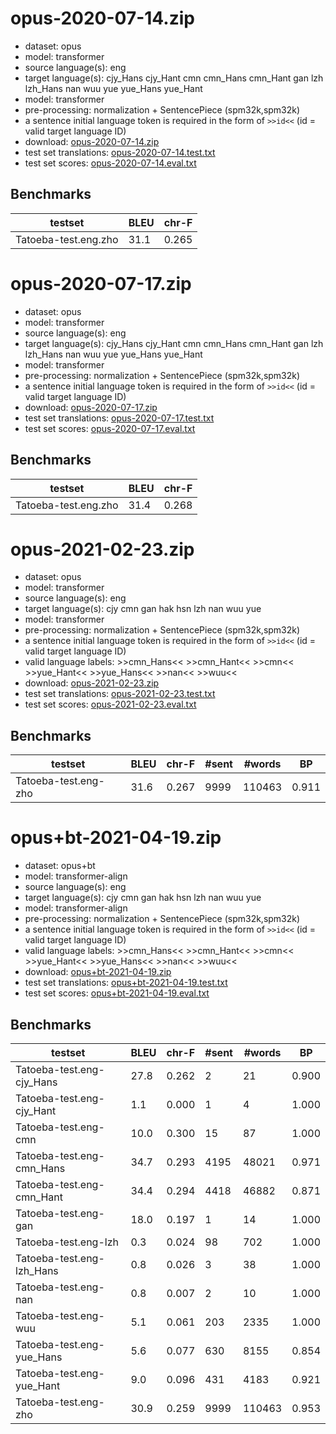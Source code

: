 # opus-2020-07-14.zip

* dataset: opus
* model: transformer
* source language(s): eng
* target language(s): cjy_Hans cjy_Hant cmn cmn_Hans cmn_Hant gan lzh lzh_Hans nan wuu yue yue_Hans yue_Hant
* model: transformer
* pre-processing: normalization + SentencePiece (spm32k,spm32k)
* a sentence initial language token is required in the form of `>>id<<` (id = valid target language ID)
* download: [opus-2020-07-14.zip](https://object.pouta.csc.fi/Tatoeba-MT-models/eng-zho/opus-2020-07-14.zip)
* test set translations: [opus-2020-07-14.test.txt](https://object.pouta.csc.fi/Tatoeba-MT-models/eng-zho/opus-2020-07-14.test.txt)
* test set scores: [opus-2020-07-14.eval.txt](https://object.pouta.csc.fi/Tatoeba-MT-models/eng-zho/opus-2020-07-14.eval.txt)

## Benchmarks

| testset               | BLEU  | chr-F |
|-----------------------|-------|-------|
| Tatoeba-test.eng.zho 	| 31.1 	| 0.265 |


# opus-2020-07-17.zip

* dataset: opus
* model: transformer
* source language(s): eng
* target language(s): cjy_Hans cjy_Hant cmn cmn_Hans cmn_Hant gan lzh lzh_Hans nan wuu yue yue_Hans yue_Hant
* model: transformer
* pre-processing: normalization + SentencePiece (spm32k,spm32k)
* a sentence initial language token is required in the form of `>>id<<` (id = valid target language ID)
* download: [opus-2020-07-17.zip](https://object.pouta.csc.fi/Tatoeba-MT-models/eng-zho/opus-2020-07-17.zip)
* test set translations: [opus-2020-07-17.test.txt](https://object.pouta.csc.fi/Tatoeba-MT-models/eng-zho/opus-2020-07-17.test.txt)
* test set scores: [opus-2020-07-17.eval.txt](https://object.pouta.csc.fi/Tatoeba-MT-models/eng-zho/opus-2020-07-17.eval.txt)

## Benchmarks

| testset               | BLEU  | chr-F |
|-----------------------|-------|-------|
| Tatoeba-test.eng.zho 	| 31.4 	| 0.268 |


# opus-2021-02-23.zip

* dataset: opus
* model: transformer
* source language(s): eng
* target language(s): cjy cmn gan hak hsn lzh nan wuu yue
* model: transformer
* pre-processing: normalization + SentencePiece (spm32k,spm32k)
* a sentence initial language token is required in the form of `>>id<<` (id = valid target language ID)
* valid language labels: >>cmn_Hans<< >>cmn_Hant<< >>cmn<< >>yue_Hant<< >>yue_Hans<< >>nan<< >>wuu<<
* download: [opus-2021-02-23.zip](https://object.pouta.csc.fi/Tatoeba-MT-models/eng-zho/opus-2021-02-23.zip)
* test set translations: [opus-2021-02-23.test.txt](https://object.pouta.csc.fi/Tatoeba-MT-models/eng-zho/opus-2021-02-23.test.txt)
* test set scores: [opus-2021-02-23.eval.txt](https://object.pouta.csc.fi/Tatoeba-MT-models/eng-zho/opus-2021-02-23.eval.txt)

## Benchmarks

| testset | BLEU  | chr-F | #sent | #words | BP |
|---------|-------|-------|-------|--------|----|
| Tatoeba-test.eng-zho 	| 31.6 	| 0.267 	| 9999 	| 110463 	| 0.911 |


# opus+bt-2021-04-19.zip

* dataset: opus+bt
* model: transformer-align
* source language(s): eng
* target language(s): cjy cmn gan hak hsn lzh nan wuu yue
* model: transformer-align
* pre-processing: normalization + SentencePiece (spm32k,spm32k)
* a sentence initial language token is required in the form of `>>id<<` (id = valid target language ID)
* valid language labels: >>cmn_Hans<< >>cmn_Hant<< >>cmn<< >>yue_Hant<< >>yue_Hans<< >>nan<< >>wuu<<
* download: [opus+bt-2021-04-19.zip](https://object.pouta.csc.fi/Tatoeba-MT-models/eng-zho/opus+bt-2021-04-19.zip)
* test set translations: [opus+bt-2021-04-19.test.txt](https://object.pouta.csc.fi/Tatoeba-MT-models/eng-zho/opus+bt-2021-04-19.test.txt)
* test set scores: [opus+bt-2021-04-19.eval.txt](https://object.pouta.csc.fi/Tatoeba-MT-models/eng-zho/opus+bt-2021-04-19.eval.txt)

## Benchmarks

| testset | BLEU  | chr-F | #sent | #words | BP |
|---------|-------|-------|-------|--------|----|
| Tatoeba-test.eng-cjy_Hans 	| 27.8 	| 0.262 	| 2 	| 21 	| 0.900 |
| Tatoeba-test.eng-cjy_Hant 	| 1.1 	| 0.000 	| 1 	| 4 	| 1.000 |
| Tatoeba-test.eng-cmn 	| 10.0 	| 0.300 	| 15 	| 87 	| 1.000 |
| Tatoeba-test.eng-cmn_Hans 	| 34.7 	| 0.293 	| 4195 	| 48021 	| 0.971 |
| Tatoeba-test.eng-cmn_Hant 	| 34.4 	| 0.294 	| 4418 	| 46882 	| 0.871 |
| Tatoeba-test.eng-gan 	| 18.0 	| 0.197 	| 1 	| 14 	| 1.000 |
| Tatoeba-test.eng-lzh 	| 0.3 	| 0.024 	| 98 	| 702 	| 1.000 |
| Tatoeba-test.eng-lzh_Hans 	| 0.8 	| 0.026 	| 3 	| 38 	| 1.000 |
| Tatoeba-test.eng-nan 	| 0.8 	| 0.007 	| 2 	| 10 	| 1.000 |
| Tatoeba-test.eng-wuu 	| 5.1 	| 0.061 	| 203 	| 2335 	| 1.000 |
| Tatoeba-test.eng-yue_Hans 	| 5.6 	| 0.077 	| 630 	| 8155 	| 0.854 |
| Tatoeba-test.eng-yue_Hant 	| 9.0 	| 0.096 	| 431 	| 4183 	| 0.921 |
| Tatoeba-test.eng-zho 	| 30.9 	| 0.259 	| 9999 	| 110463 	| 0.953 |

